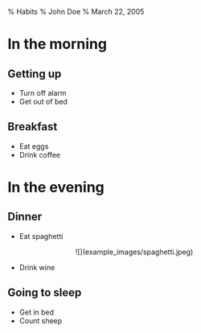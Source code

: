 % Habits
% John Doe
% March 22, 2005

# In the morning

## Getting up

- Turn off alarm
- Get out of bed

## Breakfast

- Eat eggs
- Drink coffee

# In the evening

## Dinner

- Eat spaghetti

<center>![](example_images/spaghetti.jpeg)</center>


- Drink wine

## Going to sleep

- Get in bed
- Count sheep